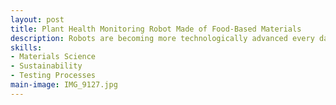 ```yaml
---
layout: post
title: Plant Health Monitoring Robot Made of Food-Based Materials
description: Robots are becoming more technologically advanced every day in their reliability, efficiency, and accuracy in completing tasks. However, the materials used to make robots can not only cause excessive waste but also may contain toxic components that may pollute the environment. Demands of using less environmentally harmful materials are drastically increasing particularly for applications that are interacting with living organisms and nature. We aim to explore vegan food-derived materials for robot parts that have less impact on the environment in terms of manufacturing processes and after-uses.
skills: 
- Materials Science
- Sustainability
- Testing Processes
main-image: IMG_9127.jpg 
---
```


